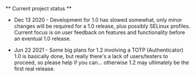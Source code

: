 ** Current project status **

* Dec 13 2020 - Development for 1.0 has slowed somewhat, only minor changes will be required for a 1.0 release, plus possibly SELinux profiles.  Current focus is on user feedback on features and functionality before an eventual 1.0 release.

* Jun 22 2021 - Some big plans for 1.2 involving a TOTP (Authenticator) 1.0 is basically done, but really there's a lack of users/testers to proceed, so please help if you can... otherwise 1.2 may ultimately be the first real release.
